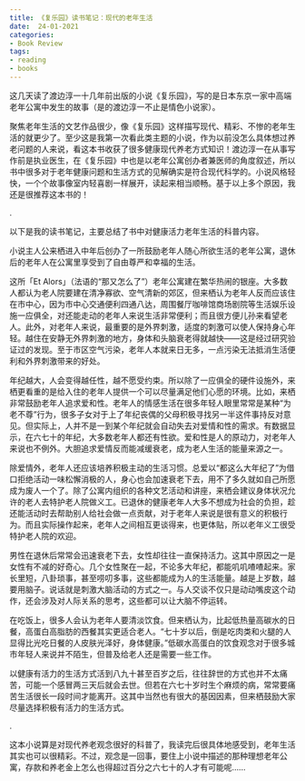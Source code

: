 ```yaml
---
title: 《复乐园》读书笔记：现代的老年生活
date:  24-01-2021
categories: 
- Book Review
tags: 
- reading
- books
---
```


这几天读了渡边淳一十几年前出版的小说《复乐园》，写的是日本东京一家中高端老年公寓中发生的故事（是的渡边淳一不止是情色小说家）。

聚焦老年生活的文艺作品很少，像《复乐园》这样描写现代、精彩、不惨的老年生活的就更少了。至少这是我第一次看此类主题的小说，作为以前没怎么具体想过养老问题的人来说，看这本书收获了很多健康现代养老方式知识！渡边淳一在从事写作前是执业医生，在《复乐园》中也是以老年公寓创办者兼医师的角度叙述，所以书中很多对于老年健康问题和生活方式的见解确实是符合现代科学的。小说风格轻快，一个个故事像室内轻喜剧一样展开，读起来相当顺畅。基于以上多个原因，我还是很推荐这本书的！

.

以下是我的读书笔记，主要总结了书中对健康活力老年生活的科普内容。

小说主人公来栖进入中年后创办了一所鼓励老年人随心所欲生活的老年公寓，退休后的老年人在公寓里享受到了自由尊严和幸福的生活。

这所「Et Alors」（法语的“那又怎么了”）老年公寓建在繁华热闹的银座。大多数人都认为老人院要建在清净寡欲、空气清新的郊区，但来栖认为老年人反而应该住在市中心，因为市中心交通便利四通八达，周围餐厅咖啡馆商场剧院等生活娱乐设施一应俱全，对还能走动的老年人来说生活非常便利；而且很方便儿孙来看望老人。此外，对老年人来说，最重要的是外界刺激，适度的刺激可以使人保持身心年轻。越住在安静无外界刺激的地方，身体和头脑衰老得就越快——这是经过研究验证过的发现。至于市区空气污染，老年人本就来日无多，一点污染无法抵消生活便利和外界刺激带来的好处。

年纪越大，人会变得越任性，越不愿受约束。所以除了一应俱全的硬件设施外，来栖更看重的是给入住的老年人提供一个可以尽量满足他们心愿的环境。比如，来栖非常鼓励老年人追求爱和性。老年人的情感生活在很多年轻人眼里常常是某种“为老不尊”行为，很多子女对于上了年纪丧偶的父母积极寻找另一半这件事持反对意见。但实际上，人并不是一到某个年纪就会自动失去对爱情和性的需求。有数据显示，在六七十的年纪，大多数老年人都还有性欲。爱和性是人的原动力，对老年人来说也不例外。大胆追求爱情反而能减缓衰老，成为老人生活的能量来源之一。

除爱情外，老年人还应该培养积极主动的生活习惯。总爱以“都这么大年纪了”为借口拒绝活动一味松懈消极的人，身心也会加速衰老下去，用不了多久就如自己所愿成为废人一个了。除了公寓内组织的各种文艺活动和讲座，来栖会建议身体状况允许的老人去特护老人院做义工。已退休的健康老年人大多不想成为社会的负担，趁还能活动时去帮助别人给社会做一点贡献，对于老年人来说是很有意义的积极行为。而且实际操作起来，老年人之间相互更谈得来，也更体贴，所以老年义工很受特护老人院的欢迎。

男性在退休后常常会迅速衰老下去，女性却往往一直保持活力。这其中原因之一是女性有不减的好奇心。几个女性聚在一起，不论多大年纪，都能叽叽喳喳起来。家长里短，八卦琐事，甚至唠叨多事，这些都能成为人的生活能量。越是上岁数，越要用脑子。说话就是刺激大脑活动的方式之一。与人交谈不仅只是动动嘴皮这个动作，还会涉及对人际关系的思考，这些都可以让大脑不停运转。

在吃饭上，很多人会认为老年人要清淡饮食。但来栖认为，比起低热量高碳水的日餐，高蛋白高脂肪的西餐其实更适合老人。“七十岁以后，倒是吃肉类和火腿的人显得比光吃日餐的人皮肤光泽好，身体健康。”低碳水高蛋白的饮食观念对于很多城市年轻人来说并不陌生，但普及给老人还是需要一些工作。

以健康有活力的生活方式活到八九十甚至百岁之后，往往辞世的方式也并不太痛苦，可能一个感冒两三天后就会去世。但若在六七十岁时生个麻烦的病，常常要痛苦生活很长一段时间才能离开。这其中当然也有很大的基因因素，但来栖鼓励大家尽量选择积极有活力的生活方式。

.

这本小说算是对现代养老观念很好的科普了，我读完后很具体地感受到，老年生活其实也可以很精彩。不过，观念是一回事，要住上小说中描述的那种理想老年公寓，存款和养老金上怎么也得超过百分之六七十的人才有可能呢……

